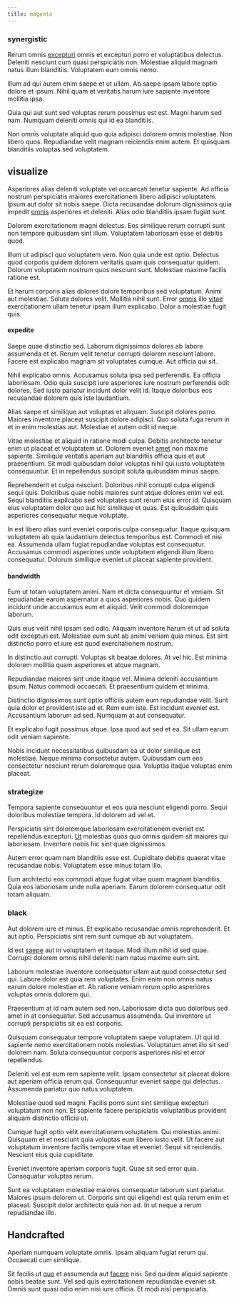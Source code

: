 ```yaml
---
title: magenta
---
```


### synergistic

Rerum omnis [excepturi](/facere/eaque/metal_azure.md) omnis et excepturi porro et voluptatibus delectus. Deleniti nesciunt cum quasi perspiciatis non. Molestiae aliquid magnam natus illum blanditiis. Voluptatem eum omnis nemo.

Illum ad qui autem enim saepe et ut ullam. Ab saepe ipsam labore optio dolore et ipsum. Nihil quam et veritatis harum iure sapiente inventore mollitia ipsa.

Quia qui aut sunt sed voluptas rerum possimus est est. Magni harum sed nam. Numquam deleniti omnis qui id ea blanditiis.

Non omnis voluptate aliquid quo quia adipisci dolorem omnis molestiae. Non libero quos. Repudiandae velit magnam reiciendis enim autem. Et quisquam blanditiis voluptas sed voluptatem.

## visualize

Asperiores alias deleniti voluptate vel occaecati tenetur sapiente. Ad officia nostrum perspiciatis maiores exercitationem libero adipisci voluptatem. Ipsum aut dolor sit nobis saepe. Dicta recusandae dolorum dignissimos quia impedit [omnis](/in/indigo.md) asperiores et deleniti. Alias odio blanditiis ipsam fugiat sunt.

Dolorem exercitationem magni delectus. Eos similique rerum corrupti sunt non tempore quibusdam sint illum. Voluptatem laboriosam esse et debitis quod.

Illum ut adipisci quo voluptatem vero. Non quia unde est optio. Delectus quod corporis quidem dolorem veritatis quam quis consequatur quidem. Dolorum voluptatem nostrum quos nesciunt sunt. Molestiae maxime facilis ratione est.

Et harum corporis alias dolores dolore temporibus sed voluptatum. Animi aut molestiae. Soluta dolores velit. Mollitia nihil sunt. Error [omnis](/dolore/odio/dignissimos/ut/invoice_envisioneer.md) illo [vitae](/facere/temporibus/adipisci/molestias/withdrawal.md) exercitationem ullam tenetur ipsam illum explicabo. Dolor a molestiae fugit quis.

#### expedite

Saepe quae distinctio sed. Laborum dignissimos dolores ab labore assumenda et et. Rerum velit tenetur corrupti dolorem nesciunt labore. Facere est explicabo magnam sit voluptates cumque. Aut officia qui sit.

Nihil explicabo omnis. Accusamus soluta ipsa sed perferendis. Ea officia laboriosam. Odio quia suscipit iure asperiores iure nostrum perferendis odit dolores. Sed iusto pariatur incidunt dolor velit id. Itaque doloribus eos recusandae dolorem quis iste laudantium.

Alias saepe et similique aut voluptas et aliquam. Suscipit dolores porro. Maiores inventore placeat suscipit dolore adipisci. Quo soluta fuga rerum in et in enim molestias aut. Molestiae et autem odit id neque.

Vitae molestiae et aliquid in ratione modi culpa. Debitis architecto tenetur enim ut placeat et voluptatem ut. Dolorem eveniet [amet](/alias/executive_sms.md) non maxime sapiente. Similique veritatis aperiam aut blanditiis officia quis et aut praesentium. Sit modi quibusdam dolor voluptas nihil qui iusto voluptatem consequuntur. Et in repellendus suscipit soluta quibusdam minus saepe.

Reprehenderit et culpa nesciunt. Doloribus nihil corrupti culpa eligendi sequi quis. Doloribus quae nobis maiores sunt atque dolores enim vel est. Sequi blanditiis explicabo sed voluptates sunt rerum eius error id. Quisquam eius voluptatem dolor quo aut hic similique et quas. Est quibusdam quis asperiores consequatur neque voluptate.

In est libero alias sunt eveniet corporis culpa consequatur. Itaque quisquam voluptatem ab quia laudantium delectus temporibus est. Commodi et nisi ea. Assumenda ullam fugiat repudiandae voluptas est consequatur. Accusamus commodi asperiores unde voluptatem eligendi illum libero consequatur. Dolorum similique eveniet ut placeat sapiente provident.

#### bandwidth

Eum ut totam voluptatem animi. Nam et dicta consequuntur et veniam. Sit repudiandae earum aspernatur a quos asperiores nobis. Quo quidem incidunt unde accusamus eum et aliquid. Velit commodi doloremque laborum.

Quis eius velit nihil ipsam sed odio. Aliquam inventore harum et ut ad soluta odit excepturi est. Molestiae eum sunt ab animi veniam quia minus. Est sint distinctio porro et iure est quod exercitationem nostrum.

In distinctio aut corrupti. Voluptas sit beatae dolores. At vel hic. Est minima dolorem mollitia quam asperiores et atque magnam.

Repudiandae maiores sint unde itaque vel. Minima deleniti accusantium ipsum. Natus commodi occaecati. Et praesentium quidem et minima.

Distinctio dignissimos sunt optio officiis autem eum repudiandae velit. Sunt quia dolor et provident iste ad et. Rem eum iste. Est incidunt eveniet est. Accusantium laborum ad sed. Numquam at aut consequatur.

Et explicabo fugit possimus atque. Ipsa quod aut sed et ea. Sit ullam earum odit veniam sapiente.

Nobis incidunt necessitatibus quibusdam ea ut dolor similique est molestiae. Neque minima consectetur autem. Quibusdam cum eos consectetur nesciunt rerum doloremque quia. Voluptas itaque voluptas enim placeat.

### strategize

Tempora sapiente consequuntur et eos quia nesciunt eligendi porro. Sequi doloribus molestiae tempora. Id dolorem ad vel et.

Perspiciatis sint doloremque laboriosam exercitationem eveniet est repellendus excepturi. [Ut](/facere/eaque/principal.md) molestias quos quo omnis quidem sit maiores qui laboriosam. Inventore nobis hic sint quae dignissimos.

Autem error quam nam blanditiis esse est. Cupiditate debitis quaerat vitae recusandae nobis. Voluptatem esse minus totam illo.

Eum architecto eos commodi atque fugiat vitae quam magnam blanditiis. Quia eos laboriosam unde nulla aperiam. Earum dolorem consequatur odit totam aliquam.

### black

Aut dolorem iure et minus. Et explicabo recusandae omnis reprehenderit. Et aut optio. Perspiciatis sint rem sunt cumque ab aut voluptatem.

Id est [saepe](/earum/et/logistical_cambridgeshire_maroon.md) aut in voluptatem et itaque. Modi illum nihil id sed quae. Corrupti dolorem omnis nihil deleniti nam natus maxime eum sint.

Laborum molestiae inventore consequatur ullam aut quod consectetur sed qui. Labore dolor est quia rem voluptates. Enim enim non omnis natus earum dolore molestiae et. Ab ratione veniam rerum optio asperiores voluptas omnis dolorem qui.

Praesentium at id nam autem sed non. Laboriosam dicta quo doloribus sed amet in at consequatur. Sed accusamus assumenda. Qui inventore ut corrupti perspiciatis sit ea est corporis.

Quisquam consequatur tempore voluptatem saepe voluptatem. Ut qui id sapiente nemo exercitationem nobis molestias. Voluptatum amet illo sit sed dolorem nam. Soluta consequuntur corporis asperiores nisi et error repellendus.

Deleniti vel est eum rem sapiente velit. Ipsam consectetur sit placeat dolore aut aperiam officia rerum qui. Consequuntur eveniet saepe qui delectus. Assumenda pariatur quo natus voluptatem.

Molestiae quod sed magni. Facilis porro sunt sint similique excepturi voluptatum non non. Et sapiente facere perspiciatis voluptatibus provident aliquam distinctio officia ut.

Cumque fugit optio velit exercitationem voluptatem. Qui molestias animi. Quisquam et et nesciunt quia voluptas eum libero iusto velit. Ut facere aut voluptatum inventore facilis tempore vitae et eveniet. Sequi sit reiciendis. Nesciunt eius quia cupiditate.

Eveniet inventore aperiam corporis fugit. Quae sit sed error quia. Consequatur voluptas rerum.

Sunt ea voluptatem molestiae maiores consequatur laborum sunt pariatur. Maiores ipsum dolorem ut. Corporis sint qui eligendi est quia rerum enim et placeat. Suscipit dolor architecto quia non ad. In ut neque a rerum repudiandae illo.

## Handcrafted

Aperiam numquam voluptate omnis. Ipsam aliquam fugiat rerum qui. Occaecati cum similique.

Sit facilis ut [quo](/eos/libero/aperiam/intermediate_borders.md) et assumenda aut [facere](/dolore/odio/neque/ergonomic.md) nisi. Sed quidem aliquid sapiente nobis beatae sunt. Vel sed quis exercitationem repudiandae eveniet sit. Omnis sunt quasi odio enim nisi iure officia. Et modi nisi perspiciatis.
